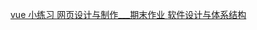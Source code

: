 <a href="https://gitee.com/yx-dimples/study/tree/master/vue_demo">vue 小练习 </a>
<a href="https://gitee.com/yx-dimples/study/tree/master/网页设计与制作/xmbk"> 网页设计与制作___期末作业 </a>
<a href="https://gitee.com/yx-dimples/study/tree/master/软件设计与体系结构">软件设计与体系结构</a>